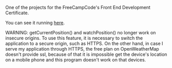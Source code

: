 One of the projects for the FreeCampCode's Front End Development Certificate.

You can see it running [here](http://codepen.io/ramingar/pen/wgZmWm).

WARNING: getCurrentPosition() and watchPosition() no longer work on insecure origins. To use this feature, it is necessary to switch the application to a secure origin, such as HTTPS. On the other hand, in case I serve my application through HTTPS, the free plan on OpenWeatherMap doesn't provide ssl, because of that it is impossible get the device's location on a mobile phone and this program doesn't work on that devices.
